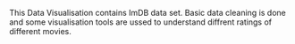 This Data Visualisation contains ImDB data set. Basic data cleaning is done and some visualisation tools are ussed to understand diffrent ratings of different movies.


